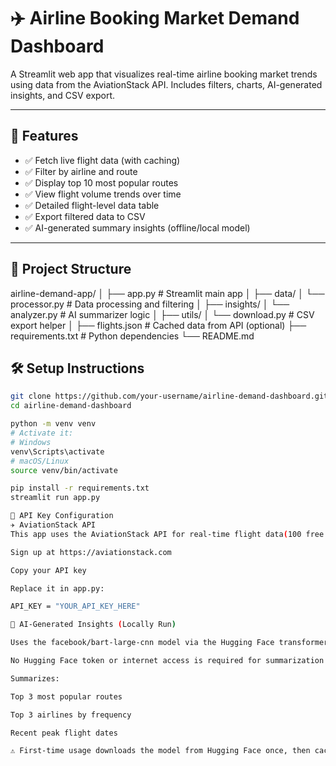 # ✈️ Airline Booking Market Demand Dashboard

A Streamlit web app that visualizes real-time airline booking market trends using data from the AviationStack API. Includes filters, charts, AI-generated insights, and CSV export.

---

## 📌 Features

- ✅ Fetch live flight data (with caching)
- ✅ Filter by airline and route
- ✅ Display top 10 most popular routes
- ✅ View flight volume trends over time
- ✅ Detailed flight-level data table
- ✅ Export filtered data to CSV
- ✅ AI-generated summary insights (offline/local model)

---

## 📂 Project Structure

airline-demand-app/
│
├── app.py # Streamlit main app
│
├── data/
│ └── processor.py # Data processing and filtering
│
├── insights/
│ └── analyzer.py # AI summarizer logic
│
├── utils/
│ └── download.py # CSV export helper
│
├── flights.json # Cached data from API (optional)
├── requirements.txt # Python dependencies
└── README.md 

## 🛠️ Setup Instructions


```bash
git clone https://github.com/your-username/airline-demand-dashboard.git
cd airline-demand-dashboard

python -m venv venv
# Activate it:
# Windows
venv\Scripts\activate
# macOS/Linux
source venv/bin/activate

pip install -r requirements.txt
streamlit run app.py

🔐 API Key Configuration
✈️ AviationStack API
This app uses the AviationStack API for real-time flight data(100 free api calls per month).

Sign up at https://aviationstack.com

Copy your API key

Replace it in app.py:

API_KEY = "YOUR_API_KEY_HERE"

🧠 AI-Generated Insights (Locally Run)

Uses the facebook/bart-large-cnn model via the Hugging Face transformers library (runs locally)

No Hugging Face token or internet access is required for summarization

Summarizes:

Top 3 most popular routes

Top 3 airlines by frequency

Recent peak flight dates

⚠️ First-time usage downloads the model from Hugging Face once, then cache locally.

